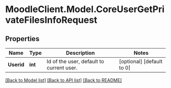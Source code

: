 # MoodleClient.Model.CoreUserGetPrivateFilesInfoRequest

## Properties

Name | Type | Description | Notes
------------ | ------------- | ------------- | -------------
**Userid** | **int** | Id of the user, default to current user. | [optional] [default to 0]

[[Back to Model list]](../README.md#documentation-for-models) [[Back to API list]](../README.md#documentation-for-api-endpoints) [[Back to README]](../README.md)

